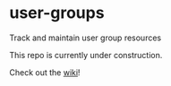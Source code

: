 # user-groups
Track and maintain user group resources

This repo is currently under construction.

Check out the [wiki](https://github.com/techlahoma/user-groups/wiki)!
